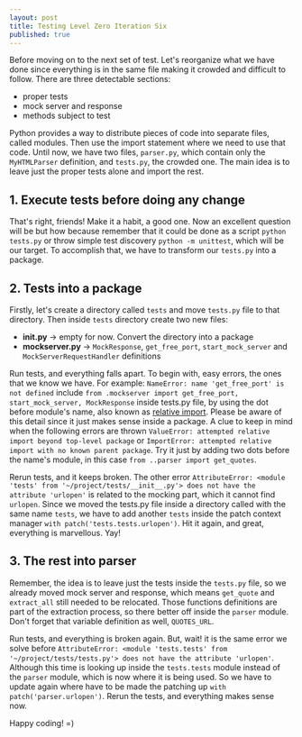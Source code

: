 ```yaml
---
layout: post
title: Testing Level Zero Iteration Six
published: true
---
```


Before moving on to the next set of test. Let's reorganize what we have done since
everything is in the same file making it crowded and difficult to follow. There are
three detectable sections:

- proper tests
- mock server and response
- methods subject to test

Python provides a way to distribute pieces of code into separate files, called
modules. Then use the import statement where we need to use that code. Until now, we
have two files, `parser.py`, which contain only the `MyHTMLParser` definition, and
`tests.py`, the crowded one. The main idea is to leave just the proper tests alone
and import the rest.

## 1. Execute tests before doing any change

That's right, friends! Make it a habit, a good one. Now an excellent question will
be but how because remember that it could be done as a script `python tests.py`
or throw simple test discovery `python -m unittest`, which will be our target. To
accomplish that, we have to transform our `tests.py` into a package.

## 2. Tests into a package

Firstly, let's create a directory called `tests` and move `tests.py` file to that
directory. Then inside `tests` directory create two new files:

- **__init__.py** -> empty for now. Convert the directory into a package
- **mockserver.py** -> `MockResponse`, `get_free_port`, `start_mock_server` and `MockServerRequestHandler` definitions

Run tests, and everything falls apart. To begin with, easy errors, the ones that we
know we have. For example: `NameError: name 'get_free_port' is not defined` include
`from .mockserver import get_free_port, start_mock_server, MockResponse` inside tests.py
file, by using the dot before module's name, also known as [relative import](https://docs.python.org/3/reference/import.html#package-relative-imports).
Please be aware of this detail since it just makes sense inside a package. A clue
to keep in mind when the following errors are thrown `ValueError: attempted relative import beyond top-level package`
or `ImportError: attempted relative import with no known parent package`. Try it
just by adding two dots before the name's module, in this case `from ..parser import get_quotes`.

Rerun tests, and it keeps broken. The other error `AttributeError: <module 'tests' from '~/project/tests/__init__.py'> does not have the attribute 'urlopen'`
is related to the mocking part, which it cannot find `urlopen`. Since we moved
the tests.py file inside a directory called with the same name `tests`, we have to add
another `tests` inside the patch context manager
`with patch('tests.tests.urlopen')`. Hit it again, and great, everything is marvellous. Yay!

## 3. The rest into parser

Remember, the idea is to leave just the tests inside the `tests.py` file, so we already moved
mock server and response, which means `get_quote` and `extract_all` still needed to be
relocated. Those functions definitions are part of the extraction process, so there better
off inside the `parser` module. Don't forget that variable definition as well, `QUOTES_URL`.

Run tests, and everything is broken again. But, wait! it is the same error we solve before
`AttributeError: <module 'tests.tests' from '~/project/tests/tests.py'> does not have the attribute 'urlopen'`. Although this time is looking up inside the `tests.tests` module instead of the `parser` module, which
is now where it is being used. So we have to update again where have to be made the patching up
`with patch('parser.urlopen')`. Rerun the tests, and everything makes sense now.

Happy coding! =)

